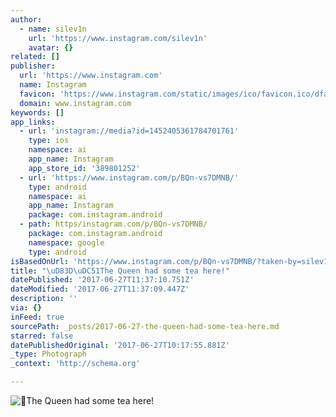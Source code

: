 ```yaml
---
author:
  - name: silev1n
    url: 'https://www.instagram.com/silev1n'
    avatar: {}
related: []
publisher:
  url: 'https://www.instagram.com'
  name: Instagram
  favicon: 'https://www.instagram.com/static/images/ico/favicon.ico/dfa85bb1fd63.ico'
  domain: www.instagram.com
keywords: []
app_links:
  - url: 'instagram://media?id=1452405361784701761'
    type: ios
    namespace: ai
    app_name: Instagram
    app_store_id: '389801252'
  - url: 'https://www.instagram.com/p/BQn-vs7DMNB/'
    type: android
    namespace: ai
    app_name: Instagram
    package: com.instagram.android
  - path: https/instagram.com/p/BQn-vs7DMNB/
    package: com.instagram.android
    namespace: google
    type: android
isBasedOnUrl: 'https://www.instagram.com/p/BQn-vs7DMNB/?taken-by=silev1n'
title: "\uD83D\uDC51The Queen had some tea here!"
datePublished: '2017-06-27T11:37:10.751Z'
dateModified: '2017-06-27T11:37:09.447Z'
description: ''
via: {}
inFeed: true
sourcePath: _posts/2017-06-27-the-queen-had-some-tea-here.md
starred: false
datePublishedOriginal: '2017-06-27T10:17:55.881Z'
_type: Photograph
_context: 'http://schema.org'

---
```

![The Queen had some tea here!](https://scontent.cdninstagram.com/t51.2885-15/s640x640/sh0.08/e35/16584019_1194160604035229_7715053172598767616_n.jpg)